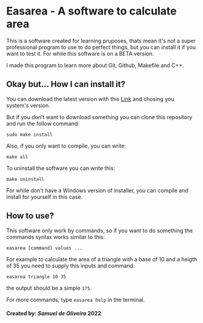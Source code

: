 # Easarea - A software to calculate area

This is a software created for learning pruposes, thats mean it's not
a super professional program to use to do perfect things, but you can
install it if you want to test it. For while this software is on a BETA
version.

I made this program to learn more about Git, Github, Makefile and C++.

## Okay but... How I can install it?

You can download the latest version with this [Link](https://github.com/Samuel-de-Oliveira/Easarea/releases/tag/v0.1)
and chosing you system's version.

But if you don't want to download something you can clone this repository
and run the follow command:

	sudo make install

Also, if you only want to compile, you can write:

	make all

To uninstall the software you can write this:

	make uninstall

For while don't have a Windows version of installer, you can compile
and install for yourself in this case.

## How to use?

This software only work by commands, so if you want to do something the
commands syntax works similar to this:

	easarea [command] values ...

For example to calculate the area of a triangle with a base of 10 and
a heigth of 35 you need to supply this inputs and command:

	easarea triangle 10 35

the output should be a simple `175`.

For more commands, type `easarea help` in the terminal.

#### Created by: *Samuel de Oliveira* 2022
